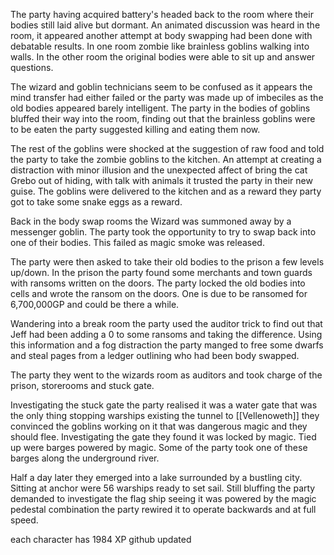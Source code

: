 The party having acquired battery's headed back to the room where their bodies still laid alive but dormant.  An animated discussion was heard in the room, it appeared another attempt at body swapping had been done with debatable results.  In one room zombie like brainless goblins walking into walls.  In the other room the original bodies were able to sit up and answer questions.

The wizard and goblin technicians seem to be confused as it appears the mind transfer had either failed or the party was made up of imbeciles as the old bodies appeared barely intelligent.  The party in the bodies of goblins bluffed their way into the room, finding out that the brainless goblins were to be eaten the party suggested killing and eating them now.

The rest of the goblins were shocked at the suggestion of raw food and told the party to take the zombie goblins to the kitchen.   An attempt at creating a distraction with minor illusion and the unexpected affect of bring the cat Grebo out of hiding, with talk with animals it trusted the party in their new guise. The goblins were delivered to the kitchen and as a reward they party got to take some snake eggs as a reward.

Back in the body swap rooms the Wizard was summoned away by a messenger goblin.  The party took the opportunity to try to swap back into one of their bodies.  This failed as magic smoke was released.

The party were then asked to take their old bodies to the prison a few levels up/down.  In the prison the party found some merchants and town guards with ransoms written on the doors.  The party locked the old bodies into cells and wrote the ransom on the doors.   One is due to be ransomed for 6,700,000GP and could be there a while.

Wandering into a break room the party used the auditor trick to find out that Jeff had been adding a 0 to some ransoms and taking the difference.   Using this information and a fog distraction the party manged to free some dwarfs and steal pages from a ledger outlining who had been body swapped.

The party they went to the wizards room as auditors and took charge of the prison, storerooms and stuck gate.

Investigating the stuck gate the party realised it was a water gate that was the only thing stopping warships existing the tunnel to [[Vellenoweth]] they convinced the goblins working on it that was dangerous magic and they should flee.  Investigating the gate they found it was locked by magic.  Tied up were barges powered by magic.  Some of the party took one of these barges along the underground river.

Half a day later they emerged into a lake surrounded by a bustling city.   Sitting at anchor were 56 warships ready to set sail.   Still bluffing the party demanded to investigate the flag ship  seeing it was powered by the magic pedestal combination the party rewired it to operate backwards and at full speed.

each character has 1984 XP
github updated



